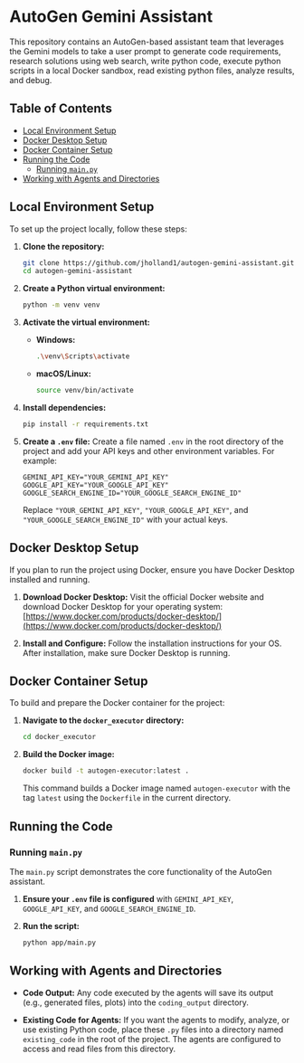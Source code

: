 # AutoGen Gemini Assistant

This repository contains an AutoGen-based assistant team that leverages the Gemini models to take a user prompt to generate code requirements, research solutions using web search, write python code, execute python scripts in a local Docker sandbox, read existing python files, analyze results, and debug.

## Table of Contents
- [Local Environment Setup](#local-environment-setup)
- [Docker Desktop Setup](#docker-desktop-setup)
- [Docker Container Setup](#docker-container-setup)
- [Running the Code](#running-the-code)
  - [Running `main.py`](#running-mainpy)
- [Working with Agents and Directories](#working-with-agents-and-directories)

## Local Environment Setup

To set up the project locally, follow these steps:

1.  **Clone the repository:**
    ```bash
    git clone https://github.com/jholland1/autogen-gemini-assistant.git
    cd autogen-gemini-assistant
    ```

2.  **Create a Python virtual environment:**
    ```bash
    python -m venv venv
    ```

3.  **Activate the virtual environment:**
    -   **Windows:**
        ```bash
        .\venv\Scripts\activate
        ```
    -   **macOS/Linux:**
        ```bash
        source venv/bin/activate
        ```

4.  **Install dependencies:**
    ```bash
    pip install -r requirements.txt
    ```

5.  **Create a `.env` file:**
    Create a file named `.env` in the root directory of the project and add your API keys and other environment variables. For example:
    ```
    GEMINI_API_KEY="YOUR_GEMINI_API_KEY"
    GOOGLE_API_KEY="YOUR_GOOGLE_API_KEY"
    GOOGLE_SEARCH_ENGINE_ID="YOUR_GOOGLE_SEARCH_ENGINE_ID"
    ```
    Replace `"YOUR_GEMINI_API_KEY"`, `"YOUR_GOOGLE_API_KEY"`, and `"YOUR_GOOGLE_SEARCH_ENGINE_ID"` with your actual keys.

## Docker Desktop Setup

If you plan to run the project using Docker, ensure you have Docker Desktop installed and running.

1.  **Download Docker Desktop:**
    Visit the official Docker website and download Docker Desktop for your operating system: [https://www.docker.com/products/docker-desktop/](https://www.docker.com/products/docker-desktop/)

2.  **Install and Configure:**
    Follow the installation instructions for your OS. After installation, make sure Docker Desktop is running.

## Docker Container Setup

To build and prepare the Docker container for the project:

1.  **Navigate to the `docker_executor` directory:**
    ```bash
    cd docker_executor
    ```

2.  **Build the Docker image:**
    ```bash
    docker build -t autogen-executor:latest .
    ```
    This command builds a Docker image named `autogen-executor` with the tag `latest` using the `Dockerfile` in the current directory.

## Running the Code

### Running `main.py`

The `main.py` script demonstrates the core functionality of the AutoGen assistant.

1.  **Ensure your `.env` file is configured** with `GEMINI_API_KEY`, `GOOGLE_API_KEY`, and `GOOGLE_SEARCH_ENGINE_ID`.

2.  **Run the script:**
    ```bash
    python app/main.py
    ```

## Working with Agents and Directories

-   **Code Output:** Any code executed by the agents will save its output (e.g., generated files, plots) into the `coding_output` directory.

-   **Existing Code for Agents:** If you want the agents to modify, analyze, or use existing Python code, place these `.py` files into a directory named `existing_code` in the root of the project. The agents are configured to access and read files from this directory.
